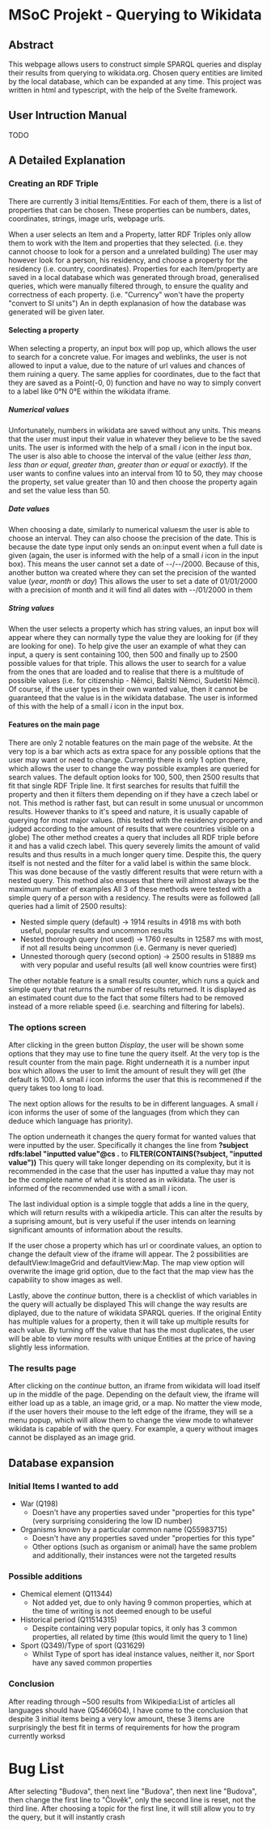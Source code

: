 # MSoC Projekt - Querying to Wikidata

## Abstract

This webpage allows users to construct simple SPARQL queries and display their results from querying to wikidata.org.
Chosen query entities are limited by the local database, which can be expanded at any time.
This project was written in html and typescript, with the help of the Svelte framework.

## User Intruction Manual

TODO

## A Detailed Explanation

### Creating an RDF Triple

There are currently 3 initial Items/Entities.
For each of them, there is a list of properties that can be chosen.
These properties can be numbers, dates, coordinates, strings, image urls, webpage urls.

When a user selects an Item and a Property, latter RDF Triples only allow them to work with the Item and properties that they selected.
(i.e. they cannot choose to look for a person and a unrelated building)
The user may however look for a person, his residency, and choose a property for the residency (i.e. country, coordinates).
Properties for each Item/property are saved in a local database which was generated through broad, generalised queries, which were manually filtered through, to ensure the quality and correctness of each property.
(i.e. "Currency" won't have the property "convert to SI units")
An in depth explanasion of how the database was generated will be given later.

#### Selecting a property

When selecting a property, an input box will pop up, which allows the user to search for a concrete value.
For images and weblinks, the user is not allowed to input a value, due to the nature of url values and chances of them ruining a query.
The same applies for coordinates, due to the fact that they are saved as a Point(-0, 0) function and have no way to simply convert to a label like 0°N 0°E within the wikidata iframe.

##### Numerical values

Unfortunately, numbers in wikidata are saved without any units.
This means that the user must input their value in whatever they believe to be the saved units.
The user is informed with the help of a small *i* icon in the input box.
The user is also able to choose the interval of the value (either *less than*, *less than or equal*, *greater than*, *greater than or equal* or *exactly*).
If the user wants to confine values into an interval from 10 to 50, they may choose the property, set value greater than 10 and then choose the property again and set the value less than 50.

##### Date values

When choosing a date, similarly to numerical valuesm the user is able to choose an interval.
They can also choose the precision of the date.
This is because the date type input only sends an on:input event when a full date is given (again, the user is informed with the help of a small *i* icon in the input box).
This means the user cannot set a date of --/--/2000.
Because of this, another button wa created where they can set the precision of the wanted value (*year*, *month* or *day*)
This allows the user to set a date of 01/01/2000 with a precision of month and it will find all dates with --/01/2000 in them

##### String values

When the user selects a property which has string values, an input box will appear where they can normally type the value they are looking for (if they are looking for one).
To help give the user an example of what they can input, a query is sent containing 100, then 500 and finally up to 2500 possible values for that triple.
This allows the user to search for a value from the ones that are loaded and to realise that there is a multitude of possible values (i.e. for citizenship - Němci, Baltští Němci, Sudetští Němci).
Of course, if the user types in their own wanted value, then it cannot be guaranteed that the value is in the wikidata database.
The user is informed of this with the help of a small *i* icon in the input box.

#### Features on the main page

There are only 2 notable features on the main page of the website.
At the very top is a bar which acts as extra space for any possible options that the user may want or need to change.
Currently there is only 1 option there, which allows the user to change the way possible examples are queried for search values.
The default option looks for 100, 500, then 2500 results that fit that single RDF Triple line.
It first searches for results that fulfill the property and then it filters them depending on if they have a czech label or not.
This method is rather fast, but can result in some unusual or uncommon results.
However thanks to it's speed and nature, it is usually capable of querying for most major values.
(this tested with the residency property and judged according to the amount of results that were countries visible on a globe)
The other method creates a query that includes all RDF triple before it and has a valid czech label.
This query severely limits the amount of valid results and thus results in a much longer query time.
Despite this, the query itself is not nested and the filter for a valid label is within the same block.
This was done because of the vastly different results that were return with a nested query.
This method also ensues that there will almost always be the maximum number of examples
All 3 of these methods were tested with a simple query of a person with a residency.
The results were as followed (all queries had a limit of 2500 results):
- Nested simple query (default) -> 1914 results in 4918 ms with both useful, popular results and uncommon results
- Nested thorough query (not used) -> 1760 results in 12587 ms with most, if not all results being uncommon (i.e. Germany is never queried)
- Unnested thorough query (second option) -> 2500 results in 51889 ms with very popular and useful results (all well know countries were first)

The other notable feature is a small results counter, which runs a quick and simple query that returns the number of results returned.
It is displayed as an estimated count due to the fact that some filters had to be removed instead of a more reliable speed (i.e. searching and filtering for labels).

### The options screen

After clicking in the green button *Display*, the user will be shown some options that they may use to fine tune the query itself.
At the very top is the result counter from the main page.
Right underneath it is a number input box which allows the user to limit the amount of result they will get (the default is 100).
A small *i* icon informs the user that this is recommened if the query takes too long to load.

The next option allows for the results to be in different languages.
A small *i* icon informs the user of some of the languages (from which they can deduce which language has priority).

The option underneath it changes the query format for wanted values that were inputted by the user.
Specifically it changes the line from **?subject rdfs:label "inputted value"@cs .** to **FILTER(CONTAINS(?subject, "inputted value"))**
This query will take longer depending on its complexity, but it is recommended in the case that the user has inputted a value thay may not be the complete name of what it is stored as in wikidata.
The user is informed of the recommended use with a small *i* icon.

The last individual option is a simple toggle that adds a line in the query, which will return results with a wikipedia article.
This can alter the results by a suprising amount, but is very useful if the user intends on learning significant amounts of information about the results.

If the user chose a property which has url or coordinate values, an option to change the default view of the iframe will appear.
The 2 possibilities are defaultView:ImageGrid and defaultView:Map. The map view option will overwrite the image grid option, due to the fact that the map view has the capability to show images as well.

Lastly, above the *continue* button, there is a checklist of which variables in the query will actually be displayed
This will change the way results are diplayed, due to the nature of wikidata SPARQL queries.
If the original Entity has multiple values for a property, then it will take up multiple results for each value.
By turning off the value that has the most duplicates, the user will be able to view more results with unique Entities at the price of having slightly less information.

### The results page

After clicking on the *continue* button, an iframe from wikidata will load itself up in the middle of the page.
Depending on the default view, the iframe will either load up as a table, an image grid, or a map.
No matter the view mode, if the user hovers their mouse to the left edge of the iframe, they will se a menu popup, which will allow them to change the view mode to whatever wikidata is capable of with the query.
For example, a query without images cannot be displayed as an image grid.

## Database expansion

### Initial Items I wanted to add

- War (Q198)
    - Doesn't have any properties saved under "properties for this type" (very surprising considering the low ID number)
- Organisms known by a particular common name (Q55983715)
    - Doesn't have any properties saved under "properties for this type"
    - Other options (such as organism or animal) have the same problem and additionally, their instances were not the targeted results

### Possible additions

- Chemical element (Q11344)
    - Not added yet, due to only having 9 common properties, which at the time of writing is not deemed enough to be useful
- Historical period (Q11514315)
    - Despite containing very popular topics, it only has 3 common properties, all related by time (this would limit the query to 1 line)
- Sport (Q349)/Type of sport (Q31629)
    - Whilst Type of sport has ideal instance values, neither it, nor Sport have any saved common properties

### Conclusion

After reading through ~500 results from Wikipedia:List of articles all languages should have (Q5460604),
I have come to the conclusion that despite 3 initial items being a very low amount, these 3 items are surprisingly the best fit
in terms of requirements for how the program currently worksd



# Bug List
After selecting "Budova", then next line "Budova", then next line "Budova", then change the first line to "Člověk", only the second line is reset, not the third line. After choosing a topic for the first line, it will still allow you to try the query, but it will instantly crash